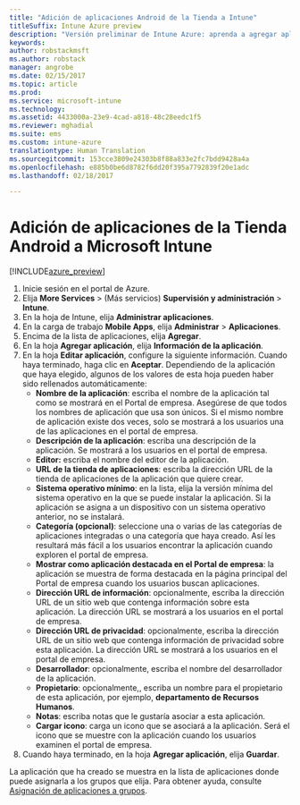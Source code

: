 ```yaml
---
title: "Adición de aplicaciones Android de la Tienda a Intune"
titleSuffix: Intune Azure preview
description: "Versión preliminar de Intune Azure: aprenda a agregar aplicaciones Android de la Tienda a Intune."
keywords: 
author: robstackmsft
ms.author: robstack
manager: angrobe
ms.date: 02/15/2017
ms.topic: article
ms.prod: 
ms.service: microsoft-intune
ms.technology: 
ms.assetid: 4433000a-23e9-4cad-a818-48c28eedc1f5
ms.reviewer: mghadial
ms.suite: ems
ms.custom: intune-azure
translationtype: Human Translation
ms.sourcegitcommit: 153cce3809e24303b8f88a833e2fc7bdd9428a4a
ms.openlocfilehash: e885b0be6d8782f6dd20f395a7792839f20e1adc
ms.lasthandoff: 02/18/2017

---
```


# <a name="how-to-add-android-store-apps-to-microsoft-intune"></a>Adición de aplicaciones de la Tienda Android a Microsoft Intune

[!INCLUDE[azure_preview](../includes/azure_preview.md)]


1. Inicie sesión en el portal de Azure.
2. Elija **More Services** >  (Más servicios) **Supervisión y administración** > **Intune**.
3. En la hoja de Intune, elija **Administrar aplicaciones**.
4. En la carga de trabajo **Mobile Apps**, elija **Administrar** > **Aplicaciones**.
5. Encima de la lista de aplicaciones, elija **Agregar**.
6. En la hoja **Agregar aplicación**, elija **Información de la aplicación**.
7. En la hoja **Editar aplicación**, configure la siguiente información. Cuando haya terminado, haga clic en **Aceptar**. Dependiendo de la aplicación que haya elegido, algunos de los valores de esta hoja pueden haber sido rellenados automáticamente:
    - **Nombre de la aplicación**: escriba el nombre de la aplicación tal como se mostrará en el Portal de empresa. Asegúrese de que todos los nombres de aplicación que usa son únicos. Si el mismo nombre de aplicación existe dos veces, solo se mostrará a los usuarios una de las aplicaciones en el portal de empresa.
    - **Descripción de la aplicación**: escriba una descripción de la aplicación. Se mostrará a los usuarios en el portal de empresa.
    - **Editor:** escriba el nombre del editor de la aplicación.
    - **URL de la tienda de aplicaciones**: escriba la dirección URL de la tienda de aplicaciones de la aplicación que quiere crear.
    - **Sistema operativo mínimo**: en la lista, elija la versión mínima del sistema operativo en la que se puede instalar la aplicación. Si la aplicación se asigna a un dispositivo con un sistema operativo anterior, no se instalará.
    - **Categoría (opcional)**: seleccione una o varias de las categorías de aplicaciones integradas o una categoría que haya creado. Así les resultará más fácil a los usuarios encontrar la aplicación cuando exploren el portal de empresa.
    - **Mostrar como aplicación destacada en el Portal de empresa**: la aplicación se muestra de forma destacada en la página principal del Portal de empresa cuando los usuarios buscan aplicaciones.
    - **Dirección URL de información**: opcionalmente, escriba la dirección URL de un sitio web que contenga información sobre esta aplicación. La dirección URL se mostrará a los usuarios en el portal de empresa.
    - **Dirección URL de privacidad**: opcionalmente, escriba la dirección URL de un sitio web que contenga información de privacidad sobre esta aplicación. La dirección URL se mostrará a los usuarios en el portal de empresa.
    - **Desarrollador**: opcionalmente, escriba el nombre del desarrollador de la aplicación.
    - **Propietario**: opcionalmente,, escriba un nombre para el propietario de esta aplicación, por ejemplo, **departamento de Recursos Humanos**.
    - **Notas**: escriba notas que le gustaría asociar a esta aplicación.
    - **Cargar icono**: carga un icono que se asociará a la aplicación. Será el icono que se muestre con la aplicación cuando los usuarios examinen el portal de empresa.
8. Cuando haya terminado, en la hoja **Agregar aplicación**, elija **Guardar**.

La aplicación que ha creado se muestra en la lista de aplicaciones donde puede asignarla a los grupos que elija. Para obtener ayuda, consulte [Asignación de aplicaciones a grupos](/intune-azure/manage-apps/deploy-apps).
